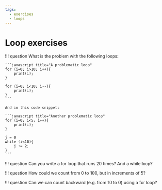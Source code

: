```yaml
---
tags:
  - exercises
  - loops
---
```

# Loop exercises

!!! question
    What is the problem with the following loops:

    ```javascript title="A problematic loop"
    for (i=0; i>10; i++){
        print(i);
    }

    for (i=0; i<10; i--){
        print(i);
    }
    ```

    And in this code snippet:

    ```javascript title="Another problematic loop"
    for (i=0; i<5; i++){
        print(i);
    }

    j = 0
    while (i<10){
        j += 2;
    }
    ```

!!! question
    Can you write a for loop that runs 20 times? And a while loop?

!!! question
    How could we count from 0 to 100, but in increments of 5?

!!! question
    Can we can count backward (e.g. from 10 to 0) using a for loop?
